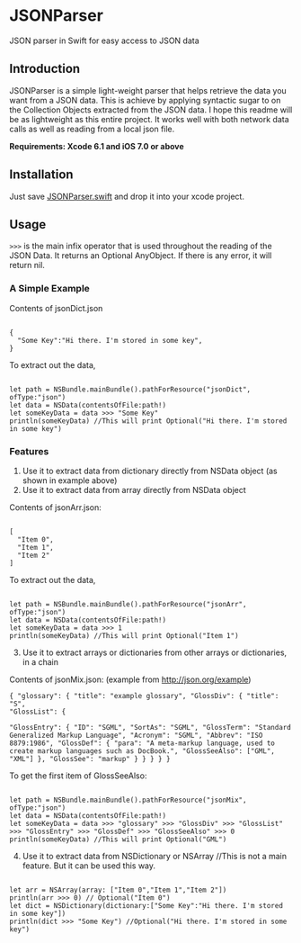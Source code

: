 # JSONParser
JSON parser in Swift for easy access to JSON data

## Introduction
JSONParser is a simple light-weight parser that helps retrieve the data you want from a JSON data. This is achieve by applying syntactic sugar to on the Collection Objects extracted from the JSON data.
 I hope this readme will be as lightweight as this entire project. It works well with both network data calls as well as reading from a local json file.
 
 **Requirements: Xcode 6.1 and iOS 7.0 or above**
 
## Installation
Just save [JSONParser.swift](https://raw.githubusercontent.com/geekveek/JSONParser/master/JSONParser/JSONParser.swift) and drop it into your xcode project.

## Usage
`>>>` is the main infix operator that is used throughout the reading of the JSON Data. It returns an Optional AnyObject. If there is any error, it will return nil.

### A Simple Example ###
Contents of jsonDict.json
<pre><code>
{
  "Some Key":"Hi there. I'm stored in some key",
}
</code></pre>

To extract out the data,
<pre><code>
let path = NSBundle.mainBundle().pathForResource("jsonDict", ofType:"json")
let data = NSData(contentsOfFile:path!)
let someKeyData = data >>> "Some Key"
println(someKeyData) //This will print Optional("Hi there. I'm stored in some key")
</code></pre>
### Features
1. Use it to extract data from dictionary directly from NSData object (as shown in example above)
2. Use it to extract data from array directly from NSData object

Contents of jsonArr.json:
<pre><code>
[
  "Item 0",
  "Item 1",
  "Item 2"
]</code></pre>
To extract out the data,
<pre><code>
let path = NSBundle.mainBundle().pathForResource("jsonArr", ofType:"json")
let data = NSData(contentsOfFile:path!)
let someKeyData = data >>> 1
println(someKeyData) //This will print Optional("Item 1")
</code></pre>
3. Use it to extract arrays or dictionaries from other arrays or dictionaries, in a chain

Contents of jsonMix.json: (example from <http://json.org/example>)
<code><pre>
{
  "glossary": {
    "title": "example glossary",
		"GlossDiv": {
      "title": "S",
		  "GlossList": {  
		    "GlossEntry": {
		      "ID": "SGML",
		      "SortAs": "SGML",
		      "GlossTerm": "Standard Generalized Markup Language",
		      "Acronym": "SGML",
		      "Abbrev": "ISO 8879:1986",
		      "GlossDef": {
		        "para": "A meta-markup language, used to create markup languages such as DocBook.",
		        "GlossSeeAlso": ["GML", "XML"]
		      },
		      "GlossSee": "markup"
		    }
		  }
		}
  }
}
</code></pre>
To get the first item of GlossSeeAlso:
<pre><code>
let path = NSBundle.mainBundle().pathForResource("jsonMix", ofType:"json")
let data = NSData(contentsOfFile:path!)
let someKeyData = data >>> "glossary" >>> "GlossDiv" >>> "GlossList" >>> "GlossEntry" >>> "GlossDef" >>> "GlossSeeAlso" >>> 0
println(someKeyData) //This will print Optional("GML")
</code></pre>
4. Use it to extract data from NSDictionary or NSArray //This is not a main feature. But it can be used this way.
<pre><code>
let arr = NSArray(array: ["Item 0","Item 1","Item 2"])
println(arr >>> 0) // Optional("Item 0")
let dict = NSDictionary(dictionary:["Some Key":"Hi there. I'm stored in some key"])
println(dict >>> "Some Key") //Optional("Hi there. I'm stored in some key")
</code></pre>
